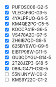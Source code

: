 - [x] PUFOSC06-G2-5
- [x] VLEC5F6C-G3-5
- [x] 4YALPPUO-G4-5
- [x] KM4QE2PG-G5-5
- [x] KOCCP41R-G6-5
- [x] VS478A2D-G7-5
- [x] ZH6IB7QD-G8-5
- [x] 625BY9WC-G9-5
- [x] EIBTP98W-G11-5
- [x] GU3ODYGU-G14-5
- [x] 2T28JZP3-G18-5
- [x] 086JG471-G30-5
- [ ] 55NIJNYW-C0-2
- [ ] KMS9Y22C-C1-2